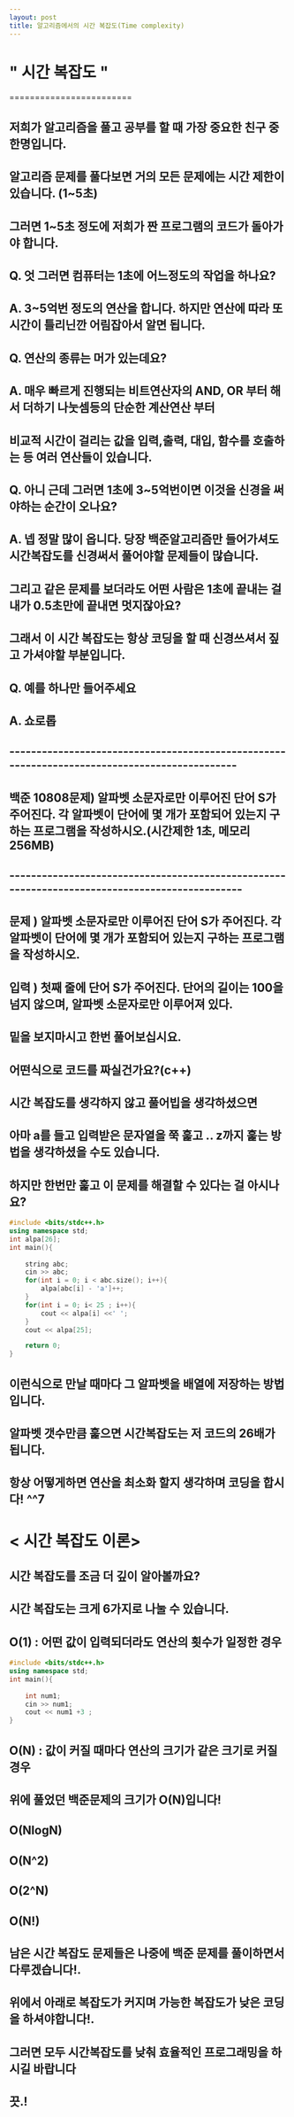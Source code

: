 ```yaml
---
layout: post
title: 알고리즘에서의 시간 복잡도(Time complexity)
---
```

# " 시간 복잡도 "
========================
## 저희가 알고리즘을 풀고 공부를 할 때 가장 중요한 친구 중 한명입니다.
## 알고리즘 문제를 풀다보면 거의 모든 문제에는 시간 제한이 있습니다. (1~5초)
## 그러면 1~5초 정도에 저희가 짠 프로그램의 코드가 돌아가야 합니다.

## Q. 엇 그러면 컴퓨터는 1초에 어느정도의 작업을 하나요?
## A. 3~5억번 정도의 연산을 합니다. 하지만 연산에 따라 또 시간이 틀리닌깐 어림잡아서 알면 됩니다.
## Q. 연산의 종류는 머가 있는데요?
## A. 매우 빠르게 진행되는 비트연산자의 AND, OR 부터 해서 더하기 나눗셈등의 단순한 계산연산 부터
##    비교적 시간이 걸리는 값을 입력,출력, 대입, 함수를 호출하는 등 여러 연산들이 있습니다.
## Q. 아니 근데 그러면 1초에 3~5억번이면 이것을 신경을 써야하는 순간이 오나요?
## A. 넵 정말 많이 옵니다. 당장 백준알고리즘만 들어가셔도 시간복잡도를 신경써서 풀어야할 문제들이 많습니다.
##    그리고 같은 문제를 보더라도 어떤 사람은 1초에 끝내는 걸 내가 0.5초만에 끝내면 멋지잖아요?
##    그래서 이 시간 복잡도는 항상 코딩을 할 때 신경쓰셔서 짚고 가셔야할 부분입니다.
## Q. 예를 하나만 들어주세요
## A. 쇼로롭

## ---------------------------------------------------------------------------------------------
## 백준 10808문제) 알파벳 소문자로만 이루어진 단어 S가 주어진다. 각 알파벳이 단어에 몇 개가 포함되어 있는지 구하는 프로그램을 작성하시오.(시간제한 1초, 메모리 256MB)
## ----------------------------------------------------------------------------------------------
## 문제 ) 알파벳 소문자로만 이루어진 단어 S가 주어진다. 각 알파벳이 단어에 몇 개가 포함되어 있는지 구하는 프로그램을 작성하시오.
## 입력 ) 첫째 줄에 단어 S가 주어진다. 단어의 길이는 100을 넘지 않으며, 알파벳 소문자로만 이루어져 있다. 
    

## 밑을 보지마시고 한번 풀어보십시요.
## 어떤식으로 코드를 짜실건가요?(c++)

## 시간 복잡도를 생각하지 않고 풀어빕을 생각하셨으면
## 아마 a를 들고 입력받은 문자열을 쭉 훑고 .. z까지 훑는 방법을 생각하셨을 수도 있습니다.
 
## 하지만 한번만 훑고 이 문제를 해결할 수 있다는 걸 아시나요?  
 

```C++
#include <bits/stdc++.h>
using namespace std;
int alpa[26];
int main(){
    
    string abc;
    cin >> abc;
    for(int i = 0; i < abc.size(); i++){
        alpa[abc[i] - 'a']++;
    }
    for(int i = 0; i< 25 ; i++){
        cout << alpa[i] <<' ';
    }
    cout << alpa[25];

    return 0;
}

```
## 이런식으로 만날 때마다 그 알파벳을 배열에 저장하는 방법입니다.
## 알파벳 갯수만큼 훑으면 시간복잡도는 저 코드의 26배가 됩니다.
  
## 항상 어떻게하면 연산을 최소화 할지 생각하며 코딩을 합시다! ^^7
## 
# < 시간 복잡도 이론>
 
## 시간 복잡도를 조금 더 깊이 알아볼까요?
## 시간 복잡도는 크게 6가지로 나눌 수 있습니다.
## O(1) : 어떤 값이 입력되더라도 연산의 횟수가 일정한 경우
```C++
#include <bits/stdc++.h>
using namespace std;
int main(){
    
    int num1;
    cin >> num1;
    cout << num1 +3 ;
}
```

## O(N) : 값이 커질 때마다 연산의 크기가 같은 크기로 커질 경우
## 위에 풀었던 백준문제의 크기가 O(N)입니다!

## O(NlogN) 
## O(N^2)
## O(2^N)
## O(N!)
 
## 남은 시간 복잡도 문제들은 나중에 백준 문제를 풀이하면서 다루겠습니다!.
## 위에서 아래로 복잡도가 커지며 가능한 복잡도가 낮은 코딩을 하셔야합니다!.
 
## 그러면 모두 시간복잡도를 낮춰 효율적인 프로그래밍을 하시길 바랍니다
## 끗.!